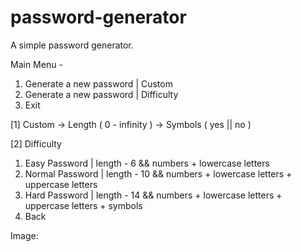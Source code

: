 # password-generator

A simple password generator.

Main Menu -
1. Generate a new password | Custom
2. Generate a new password | Difficulty
3. Exit

[1] Custom
-> Length ( 0 - infinity )
-> Symbols ( yes || no )

[2] Difficulty
1) Easy Password    | length - 6  && numbers + lowercase letters
2) Normal Password  | length - 10 && numbers + lowercase letters + uppercase letters
3) Hard Password    | length - 14 && numbers + lowercase letters + uppercase letters + symbols
4) Back

Image:
